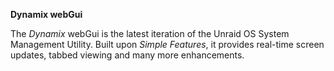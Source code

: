 **Dynamix webGui**

The *Dynamix* webGui is the latest iteration of the Unraid OS System
Management Utility.  Built upon *Simple Features*, it provides real-time
screen updates, tabbed viewing and many more enhancements.
